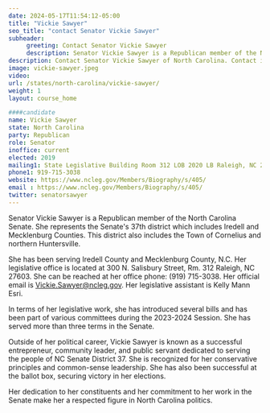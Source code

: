 ```yaml
---
date: 2024-05-17T11:54:12-05:00
title: "Vickie Sawyer"
seo_title: "contact Senator Vickie Sawyer"
subheader:
     greeting: Contact Senator Vickie Sawyer
     description: Senator Vickie Sawyer is a Republican member of the North Carolina Senate. She represents the Senate's 37th district which includes Iredell and Mecklenburg Counties. This district also includes the Town of Cornelius and northern Huntersville.
description: Contact Senator Vickie Sawyer of North Carolina. Contact information for Vickie Sawyer includes email address, phone number, and mailing address.
image: vickie-sawyer.jpeg
video:
url: /states/north-carolina/vickie-sawyer/
weight: 1
layout: course_home

####candidate
name: Vickie Sawyer
state: North Carolina
party: Republican
role: Senator
inoffice: current
elected: 2019
mailing1: State Legislative Building Room 312 LOB 2020 LB Raleigh, NC 27603-2808
phone1: 919-715-3038
website: https://www.ncleg.gov/Members/Biography/s/405/
email : https://www.ncleg.gov/Members/Biography/s/405/
twitter: senatorsawyer
---
```

Senator Vickie Sawyer is a Republican member of the North Carolina Senate. She represents the Senate's 37th district which includes Iredell and Mecklenburg Counties. This district also includes the Town of Cornelius and northern Huntersville.

She has been serving Iredell County and Mecklenburg County, N.C. Her legislative office is located at 300 N. Salisbury Street, Rm. 312 Raleigh, NC 27603. She can be reached at her office phone: (919) 715-3038. Her official email is Vickie.Sawyer@ncleg.gov. Her legislative assistant is Kelly Mann Esri.

In terms of her legislative work, she has introduced several bills and has been part of various committees during the 2023-2024 Session. She has served more than three terms in the Senate.

Outside of her political career, Vickie Sawyer is known as a successful entrepreneur, community leader, and public servant dedicated to serving the people of NC Senate District 37. She is recognized for her conservative principles and common-sense leadership. She has also been successful at the ballot box, securing victory in her elections.

Her dedication to her constituents and her commitment to her work in the Senate make her a respected figure in North Carolina politics.

